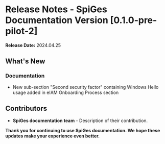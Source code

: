 # Release Notes - SpiGes Documentation Version [0.1.0-pre-pilot-2]

**Release Date:** 2024.04.25

## What's New

### Documentation

- New sub-section "Second security factor" containing Windows Hello usage added in eIAM Onboarding Process section

## Contributors

- **SpiGes documentation team** - Description of their contribution.

**Thank you for continuing to use SpiGes documentation. We hope these updates make your experience even better.**

